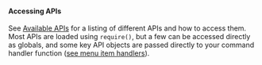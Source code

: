 #### Accessing APIs

See [Available APIs](../core/apis.md) for a listing of different APIs and how to access them. Most APIs are loaded using `require()`,
but a few can be accessed directly as globals, and some key API objects are passed directly to your command handler function
([see menu item handlers](./handlers.md)).

